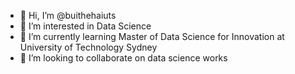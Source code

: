 - 👋 Hi, I’m @buithehaiuts
- 👀 I’m interested in Data Science
- 🌱 I’m currently learning Master of Data Science for Innovation at University of Technology Sydney
- 💞️ I’m looking to collaborate on data science works

<!---
buithehaiuts/buithehaiuts is a ✨ special ✨ repository because its `README.md` (this file) appears on your GitHub profile.
You can click the Preview link to take a look at your changes.
--->
